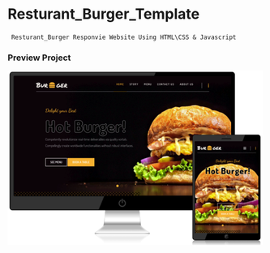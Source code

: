 # Resturant_Burger_Template

` Resturant_Burger Responvie Website Using HTML\CSS & Javascript`

### Preview Project

<img src="hot_burger.png" alt="Preview Project" />
